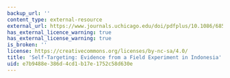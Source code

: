 ```yaml
---
backup_url: ''
content_type: external-resource
external_url: https://www.journals.uchicago.edu/doi/pdfplus/10.1086/685299
has_external_licence_warning: true
has_external_license_warning: true
is_broken: ''
license: https://creativecommons.org/licenses/by-nc-sa/4.0/
title: 'Self-Targeting: Evidence from a Field Experiment in Indonesia'
uid: e7b9488e-386d-4cd1-b17e-1752c58d630e
---
```

